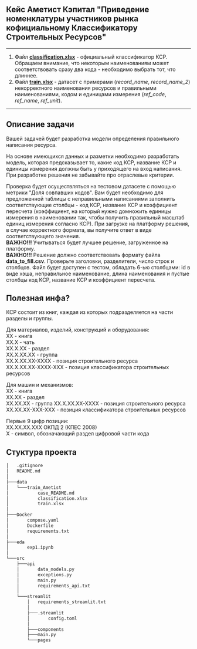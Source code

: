 ## Кейс Аметист Кэпитал "Приведение номенклатуры участников рынка кофициальному Классификатору Строительных Ресурсов"
*** 
1. Файл [**classification.xlsx**](./data/train_Ametist/classification.xlsx) - официальный классификатор КСР. Обращаем внимание, что некоторым наименованиям может соответствовать сразу два кода - необходимо выбрать тот, что длиннее.
2. Файл [**train.xlsx**](./data/train_Ametist/train.xlsx) - датасет с примерами (*record_name*, *record_name_2*) некорректного наименования ресурсов и правильными наименованиями, кодом и единицами измерения (*ref_code*, *ref_name*, *ref_unit*).

***

## Описание задачи
Вашей задачей будет разработка модели определения правильного написания ресурса.

На основе имеющихся данных и разметки необходимо разработать модель, которая предсказывает то, какие код КСР, название КСР и единицы измерения должны быть у приходящего на вход написания. При разработке решения не забывайте про отраслевые критерии.

Проверка будет осуществляться на тестовом датасете с помощью метрики "Доля совпавших кодов". Вам будет необходимо для предложенной таблицы с неправильными написаниями заполнить соответствующие столбцы - код КСР, название КСР и коэффициент пересчета (коэффициент, на который нужно домножить единицы измерения в наименовании так, чтобы получить правильный масштаб единиц измерения согласно КСР). При загрузке на платформу решения, в случае корректного формата, вы получите ответ в виде соответствующего значения.   
**ВАЖНО!!!** Учитываться будет лучшее решение, загруженное на платформу.   
**ВАЖНО!!!** Решение должно соответствовать формату файла **data_to_fill.csv**. Проверьте заголовки, разделители, число строк и столбцов. Файл будет доступен с тестом, обладать 6-ью столбцами: id в виде хэша, неправильное наименование, длина наименования и пустые столбцы код КСР, название КСР и коэффициент пересчета.  

## Полезная инфа?
КСР состоит из книг, каждая из которых подразделяется на части разделы и группы.

Для материалов, изделий, конструкций и оборудования:  
XX - книга  
XX.X - чать  
XX.X.XX - раздел  
XX.X.XX.XX - группа  
XX.X.XX.XX-XXXX - позиция строительного ресурса  
XX.X.XX.XX-XXXX-XXX - позиция классификатора строительных ресурсов  

Для машин и механизмов:  
XX - книга  
XX.XX - раздел  
XX.XX.XX - группа
XX.X.XX.XX-XXXX - позиция строительного ресурса  
XX.XX.XX-XXX-XXX - позиция классификатора строительных ресурсов  



Первые 9 цифр позиции:  
XX.XX.XX.XXX ОКПД 2 (КПЕС 2008)  
X - символ, обозначающий раздел цифровой части кода 

## Стуктура проекта
```bash
│   .gitignore  
│   README.md  
│  
├───data  
│   └───train_Ametist  
│           case_README.md  
│           classification.xlsx  
│           train.xlsx  
│  
├───Docker  
│       compose.yaml  
│       Dockerfile  
│       requirements.txt  
│  
├───eda  
│       exp1.ipynb  
│  
└───src  
    ├───api  
    │       data_models.py  
    │       exceptions.py  
    │       main.py  
    │       requirements_api.txt  
    │  
    └───streamlit  
        │   requirements_streamlit.txt  
        │  
        ├───.streamlit  
        │       config.toml  
        │  
        ├───components  
        ├───main.py  
        └───pages  
```